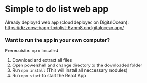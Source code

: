 # Simple to do list web app

Already deployed web app (cloud deployed on DigitalOcean):
https://dizzonwebapp-todolist-6wnm8.ondigitalocean.app/


### Want to run the app in your own computer?
Prerequisite: npm installed

1. Download and extract all files
2. Open powershell and change directory to the downloaded folder
3. Run ```npm install``` (This will install all neccessary modules)
4. Run ```npm start``` to start the React App
